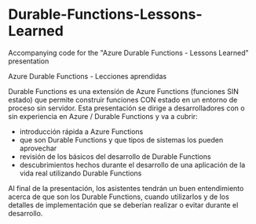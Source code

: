 # Durable-Functions-Lessons-Learned
Accompanying code for the "Azure Durable Functions - Lessons Learned" presentation

Azure Durable Functions - Lecciones aprendidas

Durable Functions es una extensión de Azure Functions (funciones SIN estado) que permite construir funciones CON estado en un entorno de proceso sin servidor.
Esta presentación se dirige a desarrolladores con o sin experiencia en Azure / Durable Functions y va a cubrir:
- introducción rápida a Azure Functions
- que son Durable Functions y que tipos de sistemas los pueden aprovechar 
- revisión de los básicos del desarrollo de Durable Functions 
- descubrimientos hechos durante el desarrollo de una aplicación de la vida real utilizando Durable Functions

Al final de la presentación, los asistentes tendrán un buen entendimiento acerca de que son los Durable Functions, cuando utilizarlos y de los detalles de implementación que se deberían realizar o evitar durante el desarrollo.

